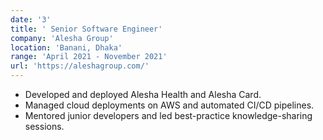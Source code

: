 ```yaml
---
date: '3'
title: ' Senior Software Engineer'
company: 'Alesha Group'
location: 'Banani, Dhaka'
range: 'April 2021 - November 2021'
url: 'https://aleshagroup.com/'
---
```


- Developed and deployed Alesha Health and Alesha Card.
- Managed cloud deployments on AWS and automated CI/CD pipelines.
- Mentored junior developers and led best-practice knowledge-sharing sessions.
